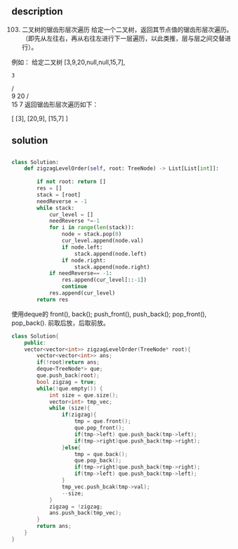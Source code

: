 ## description

103. 二叉树的锯齿形层次遍历
给定一个二叉树，返回其节点值的锯齿形层次遍历。（即先从左往右，再从右往左进行下一层遍历，以此类推，层与层之间交替进行）。

例如：
给定二叉树 [3,9,20,null,null,15,7],

    3
   / \
  9  20
    /  \
   15   7
返回锯齿形层次遍历如下：

[
  [3],
  [20,9],
  [15,7]
]

## solution

##
```python
class Solution:
    def zigzagLevelOrder(self, root: TreeNode) -> List[List[int]]:
        
        if not root: return []
        res = []
        stack = [root]
        needReverse = -1
        while stack:
            cur_level = []
            needReverse *=-1 
            for i in range(len(stack)):
                node = stack.pop(0)
                cur_level.append(node.val)
                if node.left:
                    stack.append(node.left)
                if node.right:
                    stack.append(node.right)
            if needReverse== -1:
                res.append(cur_level[::-1])
                continue
            res.append(cur_level)
        return res
```

使用deque的
front(), back();
push_front(), push_back();
pop_front(), pop_back().
前取后放，后取前放。

```c++
class Solution{
    public:
    vector<vector<int>> zigzagLevelOrder(TreeNode* root){
        vector<vector<int>> ans;
        if(!root)return ans;
        deque<TreeNode*> que;
        que.push_back(root);
        bool zigzag = true;
        while(!que.empty()) {
            int size = que.size();
            vector<int> tmp_vec;
            while (size){
                if(zigzag){
                    tmp = que.front();
                    que.pop_front();
                    if(tmp->left) que.push_back(tmp->left);
                    if(tmp->right)que.push_back(tmp->right);
                }else{
                    tmp = que.back();
                    que.pop_back();
                    if(tmp->right)que.push_back(tmp->right);
                    if(tmp->left) que.push_back(tmp->left);
                }
                tmp_vec.push_bcak(tmp->val);
                --size;
            }
            zigzag = !zigzag;
            ans.push_back(tmp_vec);
        }
        return ans;
    }     
}
```